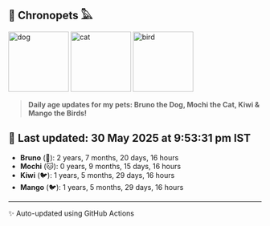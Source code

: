## 🐾 Chronopets 𓅓

<img src="https://media.giphy.com/media/3oriO0OEd9QIDdllqo/giphy.gif" width="120" height="120" alt="dog"> <img src="https://media.giphy.com/media/OmK8lulOMQ9XO/giphy.gif" width="120" height="120" alt="cat"> <img src="https://media.giphy.com/media/1dMNq7sH2v5i/giphy.gif" width="120" height="120" alt="bird"> 

> **Daily age updates for my pets: Bruno the Dog, Mochi the Cat, Kiwi & Mango the Birds!**

## 📅 Last updated: 30 May 2025 at 9:53:31 pm IST

- **Bruno** (🐶): 2 years, 7 months, 20 days, 16 hours
- **Mochi** (🐱): 0 years, 9 months, 15 days, 16 hours
- **Kiwi** (🐦): 1 years, 5 months, 29 days, 16 hours
- **Mango** (🐦): 1 years, 5 months, 29 days, 16 hours

---
✨ Auto-updated using GitHub Actions
